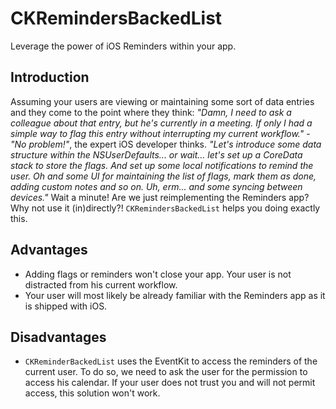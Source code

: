 # CKRemindersBackedList
Leverage the power of iOS Reminders within your app.

## Introduction
 Assuming your users are viewing or maintaining some sort of data entries and they come to the point where they think: *"Damn, I need to ask a colleague about that entry, but he's currently in a meeting. If only I had a simple way to flag this entry without interrupting my current workflow."* - *"No problem!"*, the expert iOS developer thinks. *"Let's introduce some data structure within the NSUserDefaults... or wait... let's set up a CoreData stack to store the flags. And set up some local notifications to remind the user. Oh and some UI for maintaining the list of flags, mark them as done, adding custom notes and so on. Uh, erm... and some syncing between devices."* Wait a minute! Are we just reimplementing the Reminders app? Why not use it (in)directly?! `CKRemindersBackedList` helps you doing exactly this.
 
## Advantages
* Adding flags or reminders won't close your app. Your user is not distracted from his current workflow.
* Your user will most likely be already familiar with the Reminders app as it is shipped with iOS.

## Disadvantages
* `CKReminderBackedList` uses the EventKit to access the reminders of the current user. To do so, we need to ask the user for the permission to access his calendar. If your user does not trust you and will not permit access, this solution won't work.
